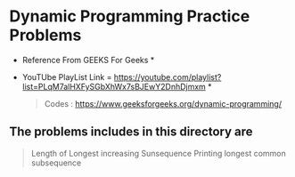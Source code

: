 # Dynamic Programming Practice Problems

* Reference From GEEKS For Geeks *

* YouTUbe PlayList Link = https://youtube.com/playlist?list=PLqM7alHXFySGbXhWx7sBJEwY2DnhDjmxm *

    > Codes : https://www.geeksforgeeks.org/dynamic-programming/

## The problems includes in this directory are 

> Length of Longest increasing Sunsequence 
> Printing longest common subsequence  

